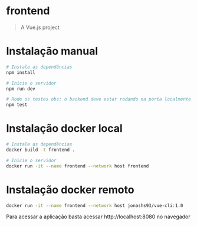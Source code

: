 # frontend

> A Vue.js project

# Instalação manual

``` bash
# Instale as dependências
npm install

# Inicie o servidor
npm run dev

# Rode os testes obs: o backend deve estar rodando na porta localmente na porta 8000
npm test
```

# Instalação docker local


``` bash
# Instale as dependências
docker build -t frontend .

# Inicie o servidor
docker run -it --name frontend --network host frontend

```

# Instalação docker remoto

```bash
docker run -it --name frontend --network host jonashs93/vue-cli:1.0
```

Para acessar a aplicação basta acessar http://localhost:8080 no navegador
